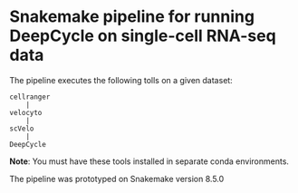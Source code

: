 # Snakemake pipeline for running DeepCycle on single-cell RNA-seq data

The pipeline executes the following tolls on a given dataset:
```
cellranger
    |
velocyto
    |
scVelo
    |
DeepCycle
```
**Note**: You must have these tools installed in separate conda environments.

The pipeline was prototyped on Snakemake version 8.5.0
